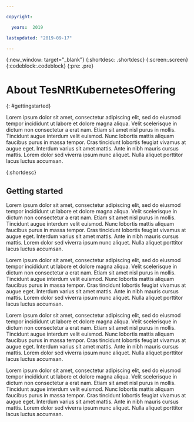 ```yaml
---

copyright:

  years:  2019

lastupdated: "2019-09-17"

---
```



{:new_window: target="_blank"}
{:shortdesc: .shortdesc}
{:screen:.screen}
{:codeblock:.codeblock}
{:pre: .pre}

# About TesNRtKubernetesOffering
{: #gettingstarted}

Lorem ipsum dolor sit amet, consectetur adipiscing elit, sed do eiusmod tempor incididunt ut labore et dolore magna aliqua. Velit scelerisque in dictum non consectetur a erat nam. Etiam sit amet nisl purus in mollis. Tincidunt augue interdum velit euismod. Nunc lobortis mattis aliquam faucibus purus in massa tempor. Cras tincidunt lobortis feugiat vivamus at augue eget. Interdum varius sit amet mattis. Ante in nibh mauris cursus mattis. Lorem dolor sed viverra ipsum nunc aliquet. Nulla aliquet porttitor lacus luctus accumsan.

{:shortdesc}

## Getting started

Lorem ipsum dolor sit amet, consectetur adipiscing elit, sed do eiusmod tempor incididunt ut labore et dolore magna aliqua. Velit scelerisque in dictum non consectetur a erat nam. Etiam sit amet nisl purus in mollis. Tincidunt augue interdum velit euismod. Nunc lobortis mattis aliquam faucibus purus in massa tempor. Cras tincidunt lobortis feugiat vivamus at augue eget. Interdum varius sit amet mattis. Ante in nibh mauris cursus mattis. Lorem dolor sed viverra ipsum nunc aliquet. Nulla aliquet porttitor lacus luctus accumsan.

Lorem ipsum dolor sit amet, consectetur adipiscing elit, sed do eiusmod tempor incididunt ut labore et dolore magna aliqua. Velit scelerisque in dictum non consectetur a erat nam. Etiam sit amet nisl purus in mollis. Tincidunt augue interdum velit euismod. Nunc lobortis mattis aliquam faucibus purus in massa tempor. Cras tincidunt lobortis feugiat vivamus at augue eget. Interdum varius sit amet mattis. Ante in nibh mauris cursus mattis. Lorem dolor sed viverra ipsum nunc aliquet. Nulla aliquet porttitor lacus luctus accumsan.

Lorem ipsum dolor sit amet, consectetur adipiscing elit, sed do eiusmod tempor incididunt ut labore et dolore magna aliqua. Velit scelerisque in dictum non consectetur a erat nam. Etiam sit amet nisl purus in mollis. Tincidunt augue interdum velit euismod. Nunc lobortis mattis aliquam faucibus purus in massa tempor. Cras tincidunt lobortis feugiat vivamus at augue eget. Interdum varius sit amet mattis. Ante in nibh mauris cursus mattis. Lorem dolor sed viverra ipsum nunc aliquet. Nulla aliquet porttitor lacus luctus accumsan.

Lorem ipsum dolor sit amet, consectetur adipiscing elit, sed do eiusmod tempor incididunt ut labore et dolore magna aliqua. Velit scelerisque in dictum non consectetur a erat nam. Etiam sit amet nisl purus in mollis. Tincidunt augue interdum velit euismod. Nunc lobortis mattis aliquam faucibus purus in massa tempor. Cras tincidunt lobortis feugiat vivamus at augue eget. Interdum varius sit amet mattis. Ante in nibh mauris cursus mattis. Lorem dolor sed viverra ipsum nunc aliquet. Nulla aliquet porttitor lacus luctus accumsan.

